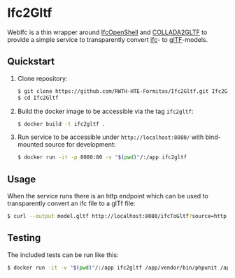 # Ifc2Gltf

WebIfc is a thin wrapper around [IfcOpenShell](http://ifcopenshell.org/ifcconvert.html) and [COLLADA2GLTF](https://github.com/KhronosGroup/COLLADA2GLTF) to provide a simple service to transparently convert [ifc](http://www.buildingsmart-tech.org/specifications/ifc-overview)- to [glTF](https://www.khronos.org/gltf/)-models.

## Quickstart

1. Clone repository:
    
    ```bash
    $ git clone https://github.com/RWTH-HTE-Formitas/Ifc2Gltf.git Ifc2Gltf
    $ cd Ifc2Gltf
    ```
 
1. Build the docker image to be accessible via the tag `ifc2gltf`:

    ```bash
    $ docker build -t ifc2gltf .
    ```

1. Run service to be accessible under `http://localhost:8080/` with bind-mounted source for development:

    ```bash
    $ docker run -it -p 8080:80 -v "$(pwd)"/:/app ifc2gltf
    ```

## Usage

When the service runs there is an http endpoint which can be used to transparently convert an ifc file to a glTf file:

```bash
$ curl --output model.gltf http://localhost:8080/ifcToGltf?source=http://domain.tld/model.ifc
```

## Testing

The included tests can be run like this:

```bash
$ docker run -it -v "$(pwd)"/:/app ifc2gltf /app/vendor/bin/phpunit /app/test
```
